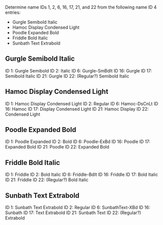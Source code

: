 Determine name IDs 1, 2, 6, 16, 17, 21, and 22 from the following name ID 4 entries:

- Gurgle Semibold Italic
- Hamoc Display Condensed Light
- Poodle Expanded Bold
- Friddle Bold Italic
- Sunbath Text Extrabold


## Gurgle Semibold Italic

ID 1: Gurgle Semibold
ID 2: Italic
ID 6: Gurgle-SmBdIt
ID 16: Gurgle
ID 17: Semibold Italic
ID 21: Gurgle
ID 22: (Regular?) Semibold Italic

## Hamoc Display Condensed Light

ID 1: Hamoc Display Condensed Light
ID 2: Regular
ID 6: Hamoc-DsCnLt
ID 16: Hamoc
ID 17: Display Condensed Light
ID 21: Hamoc Display
ID 22: Condensed Light

## Poodle Expanded Bold

ID 1: Poodle Expanded
ID 2: Bold
ID 6: Poodle-ExBd
ID 16: Poodle
ID 17: Expanded Bold
ID 21: Poodle
ID 22: Expanded Bold

## Friddle Bold Italic

ID 1: Friddle
ID 2: Bold Italic
ID 6: Friddle-BdIt
ID 16: Friddle
ID 17: Bold Italic
ID 21: Friddle
ID 22: (Regular?) Bold Italic

## Sunbath Text Extrabold

ID 1: Sunbath Text Extrabold
ID 2: Regular
ID 6: SunbathText-XBd
ID 16: Sunbath
ID 17: Text Extrabold
ID 21: Sunbath Text
ID 22: (Regular?) Extrabold
